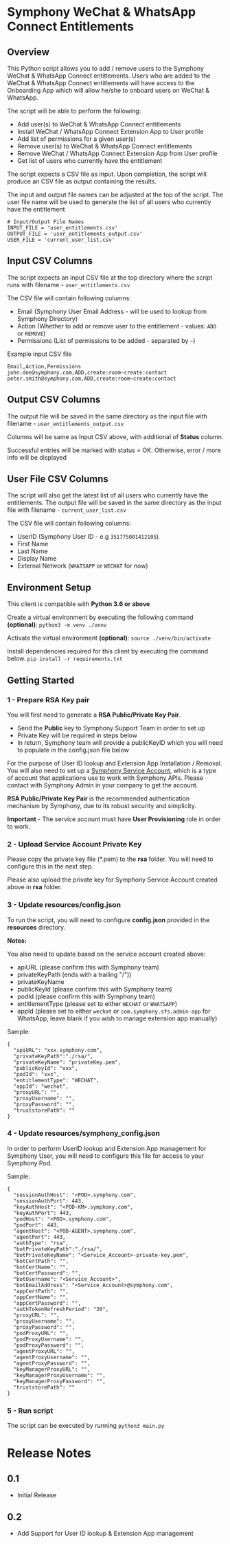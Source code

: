 # Symphony WeChat & WhatsApp Connect Entitlements

## Overview
This Python script allows you to add / remove users to the Symphony WeChat & WhatsApp Connect entitlements.
Users who are added to the WeChat & WhatsApp Connect entitlements will have access to the Onboarding App which will allow
he/she to onboard users on WeChat & WhatsApp.

The script will be able to perform the following:
- Add user(s) to WeChat & WhatsApp Connect entitlements
- Install WeChat / WhatsApp Connect Extension App to User profile
- Add list of permissions for a given user(s)
- Remove user(s) to WeChat & WhatsApp Connect entitlements
- Remove WeChat / WhatsApp Connect Extension App from User profile
- Get list of users who currently have the entitlement

The script expects a CSV file as input.
Upon completion, the script will produce an CSV file as output containing the results.

The input and output file names can be adjusted at the top of the script. 
The user file name will be used to generate the list of all users who currently have the entitlement 

    # Input/Output File Names
    INPUT_FILE = 'user_entitlements.csv'
    OUTPUT_FILE = 'user_entitlements_output.csv'
    USER_FILE = 'current_user_list.csv'

## Input CSV Columns
The script expects an input CSV file at the top directory where the script runs with filename - ``user_entitlements.csv``

The CSV file will contain following columns:
- Email (Symphony User Email Address - will be used to lookup from Symphony Directory)
- Action (Whether to add or remove user to the entitlement - values: ``ADD`` or ``REMOVE``)
- Permissions (List of permissions to be added - separated by ``~``)

Example input CSV file

    Email,Action,Permissions
    john.doe@symphony.com,ADD,create:room~create:contact
    peter.smith@symphony.com,ADD,create:room~create:contact


## Output CSV Columns
The output file will be saved in the same directory as the input file with filename - ``user_entitlements_output.csv``

Columns will be same as Input CSV above, with additional of **Status** column.

Successful entries will be marked with status = OK. Otherwise, error / more info will be displayed

## User File CSV Columns
The script will also get the latest list of all users who currently have the entitlements.
The output file will be saved in the same directory as the input file with filename - ``current_user_list.csv``

The CSV file will contain following columns:
- UserID (Symphony User ID - e.g ``351775001412105``)
- First Name
- Last Name
- Display Name
- External Network (``WHATSAPP`` or ``WECHAT`` for now)


## Environment Setup
This client is compatible with **Python 3.6 or above**

Create a virtual environment by executing the following command **(optional)**:
``python3 -m venv ./venv``

Activate the virtual environment **(optional)**:
``source ./venv/bin/activate``

Install dependencies required for this client by executing the command below.
``pip install -r requirements.txt``


## Getting Started
### 1 - Prepare RSA Key pair
You will first need to generate a **RSA Public/Private Key Pair**.
- Send the **Public** key to Symphony Support Team in order to set up 
- Private Key will be required in steps below
- In return, Symphony team will provide a publicKeyID which you will need to populate in the config.json file below

For the purpose of User ID lookup and Extension App Installation / Removal. You will also need to set up a [Symphony Service Account](https://support.symphony.com/hc/en-us/articles/360000720863-Create-a-new-service-account), which is a type of account that applications use to work with Symphony APIs. Please contact with Symphony Admin in your company to get the account.

**RSA Public/Private Key Pair** is the recommended authentication mechanism by Symphony, due to its robust security and simplicity.

**Important** - The service account must have **User Provisioning** role in order to work.

### 2 - Upload Service Account Private Key
Please copy the private key file (*.pem) to the **rsa** folder. You will need to configure this in the next step.

Please also upload the private key for Symphony Service Account created above in **rsa** folder.

### 3 - Update resources/config.json

To run the script, you will need to configure **config.json** provided in the **resources** directory. 

**Notes:**

You also need to update based on the service account created above:
- apiURL (please confirm this with Symphony team)
- privateKeyPath (ends with a trailing "/"))
- privateKeyName
- publicKeyId (please confirm this with Symphony team)
- podId (please confirm this with Symphony team)
- entitlementType (please set to either ``WECHAT`` or ``WHATSAPP``)
- appId (please set to either ``wechat`` or ``com.symphony.sfs.admin-app`` for WhatsApp, leave blank if you wish to manage extension app manually)


Sample:

    {
      "apiURL": "xxx.symphony.com",
      "privateKeyPath":"./rsa/",
      "privateKeyName": "privateKey.pem",
      "publicKeyId": "xxx",
      "podId": "xxx",
      "entitlementType": "WECHAT",
      "appId": "wechat",
      "proxyURL": "",
      "proxyUsername": "",
      "proxyPassword": "",
      "truststorePath": ""
    }


### 4 - Update resources/symphony_config.json

In order to perform UserID lookup and Extension App management for Symphony User, you will need to configure this file for access to your Symphony Pod.

Sample:

    {
      "sessionAuthHost": "<POD>.symphony.com",
      "sessionAuthPort": 443,
      "keyAuthHost": "<POD-KM>.symphony.com",
      "keyAuthPort": 443,
      "podHost": "<POD>.symphony.com",
      "podPort": 443,
      "agentHost": "<POD-AGENT>.symphony.com",
      "agentPort": 443,
      "authType": "rsa",
      "botPrivateKeyPath":"./rsa/",
      "botPrivateKeyName": "<Service_Account>-private-key.pem",
      "botCertPath": "",
      "botCertName": "",
      "botCertPassword": "",
      "botUsername": "<Service_Account>",
      "botEmailAddress": "<Service_Account>@symphony.com",
      "appCertPath": "",
      "appCertName": "",
      "appCertPassword": "",
      "authTokenRefreshPeriod": "30",
      "proxyURL": "",
      "proxyUsername": "",
      "proxyPassword": "",
      "podProxyURL": "",
      "podProxyUsername": "",
      "podProxyPassword": "",
      "agentProxyURL": "",
      "agentProxyUsername": "",
      "agentProxyPassword": "",
      "keyManagerProxyURL": "",
      "keyManagerProxyUsername": "",
      "keyManagerProxyPassword": "",
      "truststorePath": ""
    }


### 5 - Run script
The script can be executed by running
``python3 main.py`` 



# Release Notes

## 0.1
- Initial Release

## 0.2
- Add Support for User ID lookup & Extension App management

